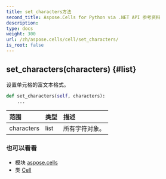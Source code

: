 ```yaml
---
title: set_characters方法
second_title: Aspose.Cells for Python via .NET API 参考资料
description:
type: docs
weight: 300
url: /zh/aspose.cells/cell/set_characters/
is_root: false
---
```

##  set_characters(characters) {#list}
设置单元格的富文本格式。



```python
def set_characters(self, characters):
    ...
```


|范围|类型|描述|
| :- | :- | :- |
| characters | list |所有字符对象。|



### 也可以看看
* 模块 [aspose.cells](../../)
* 类 [Cell](/cells/python-net/zh/aspose.cells/cell)
